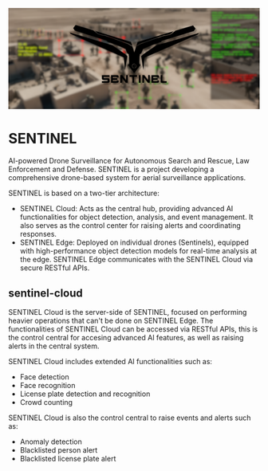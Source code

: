 ![](assets/readme/sentinel_header.png)

# SENTINEL
AI-powered Drone Surveillance for Autonomous Search and Rescue, Law Enforcement and Defense. SENTINEL is a project developing a comprehensive drone-based system for aerial surveillance applications. 

SENTINEL is based on a two-tier architecture:

- SENTINEL Cloud: Acts as the central hub, providing advanced AI functionalities for object detection, analysis, and event management. It also serves as the control center for raising alerts and coordinating responses.
- SENTINEL Edge: Deployed on individual drones (Sentinels), equipped with high-performance object detection models for real-time analysis at the edge. SENTINEL Edge communicates with the SENTINEL Cloud via secure RESTful APIs.

## sentinel-cloud
SENTINEL Cloud is the server-side of SENTINEL, focused on performing heavier operations that can't be done on SENTINEL Edge. The functionalities of SENTINEL Cloud can be accessed via RESTful APIs, this is the control central for accesing advanced AI features, as well as raising alerts in the central system.

SENTINEL Cloud includes extended AI functionalities such as:
- Face detection
- Face recognition
- License plate detection and recognition
- Crowd counting

SENTINEL Cloud is also the control central to raise events and alerts such as:
- Anomaly detection
- Blacklisted person alert
- Blacklisted license plate alert

